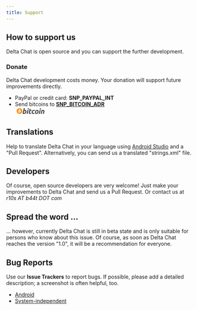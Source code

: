 ```yaml
---
title: Support
---
```


## How to support us

Delta Chat is open source and you can support the further development.

### Donate

Delta Chat development costs money. Your donation will support future improvements directly.

- PayPal or credit card: __SNP_PAYPAL_INT__
- Send bitcoins to [__SNP_BITCOIN_ADR__](bitcoin:__SNP_BITCOIN_ADR__)  
  ![Bitcoin](/public/images/donate/bitcoin.png)


## Translations

Help to translate Delta Chat in your language using [Android Studio](https://developer.android.com/studio/write/translations-editor.html) and a "Pull Request". Alternatively, you can send us a translated "strings.xml" file.


## Developers

Of course, open source developers are very welcome! Just make your improvements to Delta Chat and send us a Pull Request. Or contact us at _r10s AT b44t DOT com_


## Spread the word ...

... however, currently Delta Chat is still in beta state and is only suitable for persons who know about this issue. Of course, as soon as Delta Chat reaches the version "1.0", it will be a recommendation for everyone. 


## Bug Reports

Use our **Issue Trackers** to report bugs. If possible, please add a detailed description; a screenshot is often helpful, too. 

- [Android](https://github.com/r10s/messenger-android/issues) 
- [System-independent](https://github.com/r10s/messenger-backend/issues)
